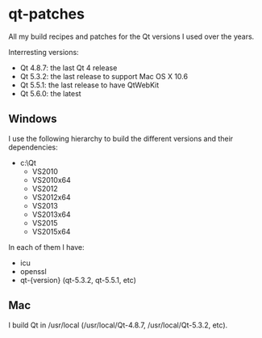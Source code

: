 qt-patches
==========

All my build recipes and patches for the Qt versions I
used over the years.

Interresting versions:

* Qt 4.8.7: the last Qt 4 release
* Qt 5.3.2: the last release to support Mac OS X 10.6
* Qt 5.5.1: the last release to have QtWebKit
* Qt 5.6.0: the latest

## Windows

I use the following hierarchy to build the different versions
and their dependencies:
* c:\Qt
   * VS2010
   * VS2010x64
   * VS2012
   * VS2012x64
   * VS2013
   * VS2013x64
   * VS2015
   * VS2015x64

In each of them I have:
* icu
* openssl
* qt-{version}  (qt-5.3.2, qt-5.5.1, etc)

## Mac

I build Qt in /usr/local (/usr/local/Qt-4.8.7, /usr/local/Qt-5.3.2, etc).